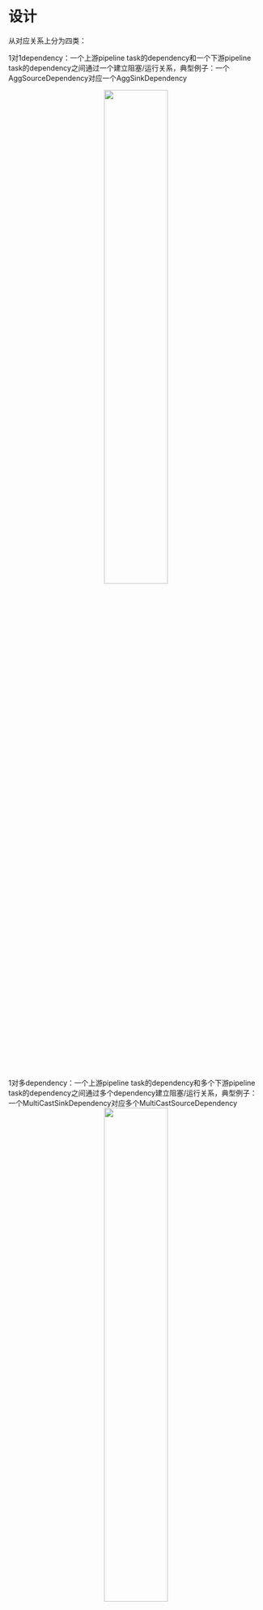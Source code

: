 # 设计
从对应关系上分为四类：

1对1dependency：一个上游pipeline task的dependency和一个下游pipeline task的dependency之间通过一个建立阻塞/运行关系，典型例子：一个AggSourceDependency对应一个AggSinkDependency
<center>
    <img src="https://cwiki.apache.org/confluence/download/attachments/288885193/d1.png?version=1&modificationDate=1705484609000&api=v2" height=50% width=50%>
</center>
1对多dependency：一个上游pipeline task的dependency和多个下游pipeline task的dependency之间通过多个dependency建立阻塞/运行关系，典型例子：一个MultiCastSinkDependency对应多个MultiCastSourceDependency
<center>
    <img src="https://cwiki.apache.org/confluence/download/attachments/288885193/d2.png?version=1&modificationDate=1705484610000&api=v2" height=50% width=50%>
</center>

多对1dependency：多个上游pipeline task和1个下游pipeline task之间通过多个dependency建立阻塞/运行关系，典型例子：多个UnionSinkDependency/SetSinkDependency对应一个UnionSourceDependency/SetSourceDependency
<center>
    <img src="https://cwiki.apache.org/confluence/download/attachments/288885193/d3.png?version=1&modificationDate=1705484611000&api=v2" height=50% width=50%>
</center>

多对多dependency：多个上游pipeline task和多个下游pipeline task之间通过多个dependency建立阻塞/运行关系，典型例子：LocalExchangeSourceDependency/LocalExchangeSinkDependency
<center>
    <img src="https://cwiki.apache.org/confluence/download/attachments/288885193/d4.png?version=1&modificationDate=1705484613000&api=v2" height=50% width=50%>
</center>

# 实现

```plantuml
@startuml
class PipelineXLocalState {
    # Dependency* _dependency
    # SharedStateArg* _shared_state
}
note top : 持有source dependency,参见init接口调用\n_shared_state->create_source_dependency

class PipelineXSinkLocalState {
    # Dependency* _dependency
    # SharedStateType* _shared_state
}
note top : 持有的sink dependency参见init接口调用\n _shared_state->create_sink_dependency

class Dependency {
    - BasicSharedState* _shared_state
}

PipelineXLocalState -down-o Dependency
PipelineXSinkLocalState -down-o Dependency
Dependency -right-o BasicSharedState
@enduml
```

```plantuml
@startuml


class Dependency {
    - std::vector<PipelineXTask*> _blocked_task
    - BasicSharedState* _shared_state
    + void block()
    + void set_ready()
}
note bottom : set_ready通知下游的Task dependency就绪\n将blocked task wakeup(重新放入执行队列)

class BasicSharedState {
    - std::vector<DependencySPtr> source_deps
    - std::vector<DependencySPtr> sink_deps
    - int id = 0
    - std::set<int> related_op_ids

    + Dependency* create_source_dependency(int operator_id,\n\tint node_id, std::string name,QueryContext* ctx)
    Dependency* create_sink_dependency(int dest_id,\n\tint node_id, std::string name,QueryContext* ctx);
}

class PipelineXTask {
    - TaskQueue* _task_queue
    + void wake_up()
}
note top : dependency就绪后\n将task push到TaskQueue

PipelineXTask -down-o Dependency
BasicSharedState -left-- Dependency

@enduml
```
```C++
PipelineXTask::PipelineXTask(PipelinePtr& pipeline, ......)
        : PipelineTask(pipeline, task_id, state, fragment_context, parent_profile),
          _source(pipeline->source_shared_pointer()),   
          _sink(pipeline->sink_shared_pointer()), ......) {
            ......
    // 创建shared state
    auto shared_state = _sink->create_shared_state();
    if (shared_state) {
        _sink_shared_state = shared_state;
    }

    // 创建的Pipeline Task(_num_tasks_created)自增1
    pipeline->incr_created_tasks();
}
```
```C++
Status PipelineXTask::prepare(const TPipelineInstanceParams& local_params,
        const TDataSink& tsink, QueryContext* query_ctx) {
    // 1. setup sink local state
    {
        LocalSinkStateInfo info {_task_idx, _task_profile.get(),
            local_params.sender_id, get_sink_shared_state().get(),
            _le_state_map, tsink};
        RETURN_IF_ERROR(_sink->setup_local_state(_state, info));
    }

    std::vector<TScanRangeParams> no_scan_ranges;
    auto scan_ranges = find_with_default(local_params.per_node_scan_ranges,
            _operators.front()->node_id(), no_scan_ranges);
    auto* parent_profile = _state->get_sink_local_state()->profile();
    query_ctx->register_query_statistics(
            _state->get_sink_local_state()->get_query_statistics_ptr());

    for (int op_idx = _operators.size() - 1; op_idx >= 0; op_idx--) {
        auto& op = _operators[op_idx];
        LocalStateInfo info {parent_profile, scan_ranges,
                get_op_shared_state(op->operator_id()),
                _le_state_map, _task_idx};
        RETURN_IF_ERROR(op->setup_local_state(_state, info));
        parent_profile = _state->get_local_state(op->operator_id())->profile();
        query_ctx->register_query_statistics(
                _state->get_local_state(op->operator_id())->get_query_statistics_ptr());
    }

    _block = doris::vectorized::Block::create_unique();
    RETURN_IF_ERROR(_extract_dependencies());
    set_state(PipelineTaskState::RUNNABLE);
    _prepared = true;
    return Status::OK();
}
```
`PipelineXTask::prepare`
```plantuml
@startuml

PipelineXTask -> DataSinkOperatorX:setup_local_state
activate PipelineXTask

activate DataSinkOperatorX
DataSinkOperatorX ->LocalStateType:init
LocalStateType -> PipelineXSinkLocalState:init
PipelineXSinkLocalState -> BasicSharedState:create_sink_dependency
LocalStateType -->DataSinkOperatorX
deactivate DataSinkOperatorX

DataSinkOperatorX --> PipelineXTask
deactivate PipelineXTask
@enduml
```

```plantuml
@startuml
PipelineXTask -> OperatorX:setup_local_state
activate PipelineXTask
OperatorX -> LocalStateType:init

activate OperatorX
LocalStateType -> PipelineXLocalState:init
PipelineXLocalState -> BasicSharedState:create_source_dependency
LocalStateType --> OperatorX
deactivate OperatorX

OperatorX -->PipelineXTask
deactivate PipelineXTask
@enduml
```
PipelineX如何实现多个pipeline task共享同一个pipeline的全部共享状态，例如表达式和一些const变量，消除了额外的初始化开销。

```C++
struct AnalyticSharedState : public BasicSharedState {
public:
    AnalyticSharedState() = default;

    int64_t current_row_position = 0;
    vectorized::BlockRowPos partition_by_end;
    vectorized::VExprContextSPtrs partition_by_eq_expr_ctxs;
    int64_t input_total_rows = 0;
    vectorized::BlockRowPos all_block_end;
    std::vector<vectorized::Block> input_blocks;
    bool input_eos = false;
    vectorized::BlockRowPos found_partition_end;
    std::vector<int64_t> origin_cols;
    vectorized::VExprContextSPtrs order_by_eq_expr_ctxs;
    std::vector<int64_t> input_block_first_row_positions;
    std::vector<std::vector<vectorized::MutableColumnPtr>> agg_input_columns;


    std::vector<int64_t> partition_by_column_idxs;
    std::vector<int64_t> ordey_by_column_idxs;
};
```